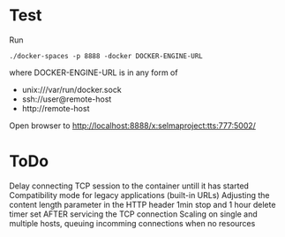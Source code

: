 # Test

Run

```
./docker-spaces -p 8888 -docker DOCKER-ENGINE-URL
```

where DOCKER-ENGINE-URL is in any form of
- unix:///var/run/docker.sock
- ssh://user@remote-host
- http://remote-host

Open browser to [http://localhost:8888/x:selmaproject:tts:777:5002/](http://localhost:8888/x:selmaproject:tts:777:5002/)

# ToDo

Delay connecting TCP session to the container untill it has started
Compatibility mode for legacy applications (built-in URLs)
Adjusting the content length parameter in the HTTP header
1min stop and 1 hour delete timer set AFTER servicing the TCP connection
Scaling on single and multiple hosts, queuing incomming connections when no resources
